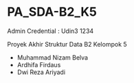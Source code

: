# PA_SDA-B2_K5

Admin Credential : Udin3 1234

Proyek Akhir Struktur Data B2 Kelompok 5
- Muhammad Nizam Belva
- Ardhifa Firdaus
- Dwi Reza Ariyadi
